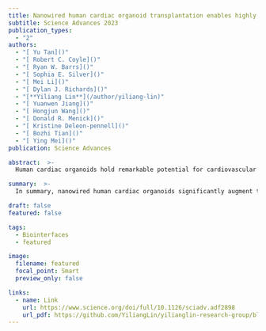 ```yaml
---
title: Nanowired human cardiac organoid transplantation enables highly efficient and effective recovery of infarcted hearts
subtitle: Science Advances 2023
publication_types:
  - "2"
authors:
  - "[ Yu Tan]()"
  - "[ Robert C. Coyle]()"
  - "[ Ryan W. Barrs]()"
  - "[ Sophia E. Silver]()"
  - "[ Mei Li]()"
  - "[ Dylan J. Richards]()"
  - "[**Yiliang Lin**](/author/yiliang-lin)"
  - "[ Yuanwen Jiang]()"
  - "[ Hongjun Wang]()"
  - "[ Donald R. Menick]()"
  - "[ Kristine Deleon-pennell]()"
  - "[ Bozhi Tian]()"
  - "[ Ying Mei]()"
publication: Science Advances

abstract:  >-
  Human cardiac organoids hold remarkable potential for cardiovascular disease modeling and human pluripotent stem cell–derived cardiomyocyte (hPSC-CM) transplantation. Here, we show cardiac organoids engineered with electrically conductive silicon nanowires (e-SiNWs) significantly enhance the therapeutic efficacy of hPSC-CMs to treat infarcted hearts. We first demonstrated the biocompatibility of e-SiNWs and their capacity to improve cardiac microtissue engraftment in healthy rat myocardium. Nanowired human cardiac organoids were then engineered with hPSC-CMs, nonmyocyte supporting cells, and e-SiNWs. Nonmyocyte supporting cells promoted greater ischemia tolerance of cardiac organoids, and e-SiNWs significantly improved electrical pacing capacity. After transplantation into ischemia/reperfusion–injured rat hearts, nanowired cardiac organoids significantly improved contractile development of engrafted hPSC-CMs, induced potent cardiac functional recovery, and reduced maladaptive left ventricular remodeling. Compared to contemporary studies with an identical injury model, greater functional recovery was achieved with a 20-fold lower dose of hPSC-CMs, revealing therapeutic synergy between conductive nanomaterials and human cardiac organoids for efficient heart repair.

summary:  >-
  In summary, nanowired human cardiac organoids significantly augment the therapeutic potential of hPSC-CMs for heart repair. While cardiac organoids have been used for cardiac tissue engineering applications, this study reveals e-SiNWs as a class of biocompatible, conductive nanomaterials that facilitate contractile and noncontractile benefits in hPSC-CM transplantation. Given the emerging clinical applications of hPSC-CMs to treat infarcted hearts, these results have direct translational impacts for conductive nanomaterials in cardiac cell therapy and implications in other conductive tissues (e.g., skeletal muscle and neuronal tissues).

draft: false
featured: false

tags:
  - Biointerfaces
  - featured

image:
  filename: featured
  focal_point: Smart
  preview_only: false

links:
  - name: Link
    url: https://www.science.org/doi/full/10.1126/sciadv.adf2898
    url_pdf: https://github.com/YiliangLin/yilianglin-research-group/blob/main/assets/media/Tan%20et%20al.%20-%202023%20-%20Nanowired%20human%20cardiac%20organoid%20transplantation%20e.pdf
---
```

